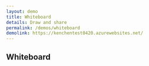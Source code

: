 ```yaml
---
layout: demo
title: Whiteboard
details: Draw and share
permalink: /demos/whiteboard
demolink: https://kenchentest0420.azurewebsites.net/
---
```


## Whiteboard
